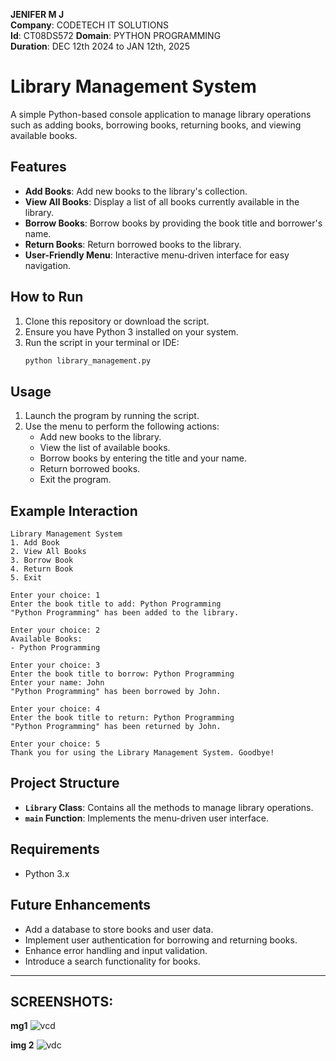 
**JENIFER M J**  
**Company**: CODETECH IT SOLUTIONS  
**Id**: CT08DS572
**Domain**: PYTHON PROGRAMMING  
**Duration**: DEC 12th 2024 to JAN 12th, 2025



# Library Management System

A simple Python-based console application to manage library operations such as adding books, borrowing books, returning books, and viewing available books.

## Features

- **Add Books**: Add new books to the library's collection.
- **View All Books**: Display a list of all books currently available in the library.
- **Borrow Books**: Borrow books by providing the book title and borrower's name.
- **Return Books**: Return borrowed books to the library.
- **User-Friendly Menu**: Interactive menu-driven interface for easy navigation.

## How to Run

1. Clone this repository or download the script.
2. Ensure you have Python 3 installed on your system.
3. Run the script in your terminal or IDE:
   ```bash
   python library_management.py
   ```

## Usage

1. Launch the program by running the script.
2. Use the menu to perform the following actions:
   - Add new books to the library.
   - View the list of available books.
   - Borrow books by entering the title and your name.
   - Return borrowed books.
   - Exit the program.

## Example Interaction

```
Library Management System
1. Add Book
2. View All Books
3. Borrow Book
4. Return Book
5. Exit

Enter your choice: 1
Enter the book title to add: Python Programming
"Python Programming" has been added to the library.

Enter your choice: 2
Available Books:
- Python Programming

Enter your choice: 3
Enter the book title to borrow: Python Programming
Enter your name: John
"Python Programming" has been borrowed by John.

Enter your choice: 4
Enter the book title to return: Python Programming
"Python Programming" has been returned by John.

Enter your choice: 5
Thank you for using the Library Management System. Goodbye!
```

## Project Structure

- **`Library` Class**: Contains all the methods to manage library operations.
- **`main` Function**: Implements the menu-driven user interface.

## Requirements

- Python 3.x

## Future Enhancements

- Add a database to store books and user data.
- Implement user authentication for borrowing and returning books.
- Enhance error handling and input validation.
- Introduce a search functionality for books.

---

## SCREENSHOTS:

**mg1**
![vcd](https://github.com/user-attachments/assets/3252fd2d-c080-4d76-8ede-9e85a6c7aab3) 

**img 2**
![vdc](https://github.com/user-attachments/assets/798d476a-3000-4fda-8744-4efc13f5631a)

